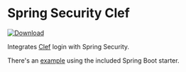 # Spring Security Clef

[![Download](https://api.bintray.com/packages/ben-navetta/maven/spring-security-clef/images/download.svg) ](https://bintray.com/ben-navetta/maven/spring-security-clef/_latestVersion)

Integrates [Clef](https://getclef.com/) login with Spring Security.

There's an [example](clef-spring-boot-sample) using the included Spring Boot
starter.
